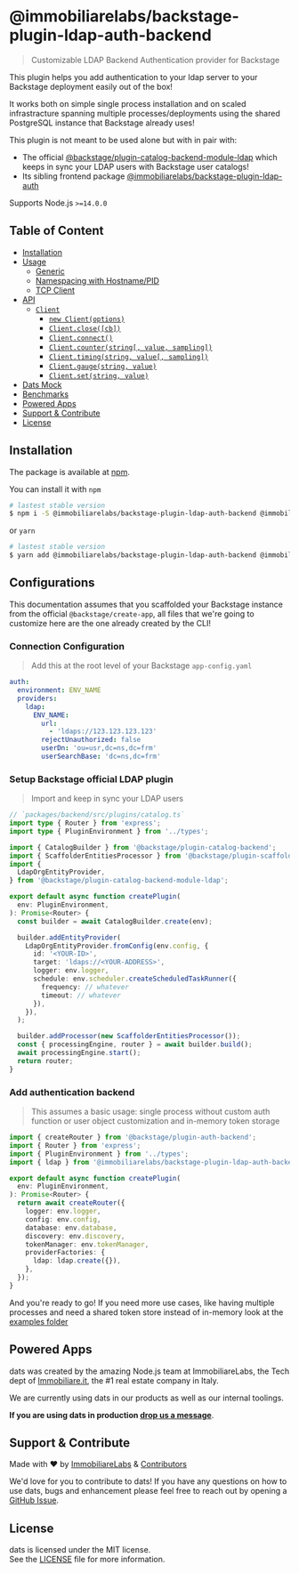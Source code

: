 # @immobiliarelabs/backstage-plugin-ldap-auth-backend

> Customizable LDAP Backend Authentication provider for Backstage

This plugin helps you add authentication to your ldap server to your Backstage deployment easily out of the box!

It works both on simple single process installation and on scaled infrastracture spanning multiple processes/deployments using the shared PostgreSQL instance that Backstage already uses!

This plugin is not meant to be used alone but with in pair with:

- The official [@backstage/plugin-catalog-backend-module-ldap](https://www.npmjs.com/package/@backstage/plugin-catalog-backend-module-ldap) which keeps in sync your LDAP users with Backstage user catalogs!
- Its sibling frontend package [@immobiliarelabs/backstage-plugin-ldap-auth](https://www.npmjs.com/package/@immobiliarelabs/backstage-plugin-ldap-auth)

Supports Node.js `>=14.0.0`

## Table of Content

<!-- toc -->

-   [Installation](#installation)
-   [Usage](#usage)
    -   [Generic](#generic)
    -   [Namespacing with Hostname/PID](#namespacing-with-hostnamepid)
    -   [TCP Client](#tcp-client)
-   [API](#api)
    -   [`Client`](#client)
        -   [`new Client(options)`](#new-clientoptions)
        -   [`Client.close([cb])`](#clientclosecb)
        -   [`Client.connect()`](#clientconnect)
        -   [`Client.counter(string[, value, sampling])`](#clientcounterstring-value-sampling)
        -   [`Client.timing(string, value[, sampling])`](#clienttimingstring-value-sampling)
        -   [`Client.gauge(string, value)`](#clientgaugestring-value)
        -   [`Client.set(string, value)`](#clientsetstring-value)
-   [Dats Mock](#dats-mock)
-   [Benchmarks](#benchmarks)
-   [Powered Apps](#powered-apps)
-   [Support & Contribute](#support--contribute)
-   [License](#license)

<!-- tocstop -->

## Installation

The package is available at [npm](https://www.npmjs.com/package/@immobiliarelabs/backstage-plugin-ldap-auth-backend).

You can install it with `npm`

```bash
# lastest stable version
$ npm i -S @immobiliarelabs/backstage-plugin-ldap-auth-backend @immobiliarelabs/backstage-plugin-ldap-auth
```

or `yarn`

```bash
# lastest stable version
$ yarn add @immobiliarelabs/backstage-plugin-ldap-auth-backend @immobiliarelabs/backstage-plugin-ldap-auth
```

## Configurations

This documentation assumes that you scaffolded your Backstage instance from the official `@backstage/create-app`, all files that we're going to customize here are the one already created by the CLI!

### Connection Configuration

> Add this at the root level of your Backstage `app-config.yaml`

```yml
auth:
  environment: ENV_NAME
  providers:
    ldap:
      ENV_NAME:
        url: 
          - 'ldaps://123.123.123.123'
        rejectUnauthorized: false
        userDn: 'ou=usr,dc=ns,dc=frm'
        userSearchBase: 'dc=ns,dc=frm'
```

### Setup Backstage official LDAP plugin

> Import and keep in sync your LDAP users

```ts
// `packages/backend/src/plugins/catalog.ts`
import type { Router } from 'express';
import type { PluginEnvironment } from '../types';

import { CatalogBuilder } from '@backstage/plugin-catalog-backend';
import { ScaffolderEntitiesProcessor } from '@backstage/plugin-scaffolder-backend';
import {
  LdapOrgEntityProvider,
} from '@backstage/plugin-catalog-backend-module-ldap';

export default async function createPlugin(
  env: PluginEnvironment,
): Promise<Router> {
  const builder = await CatalogBuilder.create(env);

  builder.addEntityProvider(
    LdapOrgEntityProvider.fromConfig(env.config, {
      id: '<YOUR-ID>',
      target: 'ldaps://<YOUR-ADDRESS>',
      logger: env.logger,
      schedule: env.scheduler.createScheduledTaskRunner({
        frequency: // whatever
        timeout: // whatever
      }),
    }),
  );

  builder.addProcessor(new ScaffolderEntitiesProcessor());
  const { processingEngine, router } = await builder.build();
  await processingEngine.start();
  return router;
}
```

### Add authentication backend

> This assumes a basic usage: single process without custom auth function or user object customization and in-memory token storage

```ts
import { createRouter } from '@backstage/plugin-auth-backend';
import { Router } from 'express';
import { PluginEnvironment } from '../types';
import { ldap } from '@immobiliarelabs/backstage-plugin-ldap-auth-backend';

export default async function createPlugin(
  env: PluginEnvironment,
): Promise<Router> {
  return await createRouter({
    logger: env.logger,
    config: env.config,
    database: env.database,
    discovery: env.discovery,
    tokenManager: env.tokenManager,
    providerFactories: {
      ldap: ldap.create({}),
    },
  });
}
```

And you're ready to go! If you need more use cases, like having multiple processes and need a shared token store instead of in-memory look at the [examples folder](https://github.com/immobiliare/backstage-plugin-ldap-auth/examples)

## Powered Apps

dats was created by the amazing Node.js team at ImmobiliareLabs, the Tech dept of [Immobiliare.it](https://www.immobiliare.it), the #1 real estate company in Italy.

We are currently using dats in our products as well as our internal toolings.

**If you are using dats in production [drop us a message](mailto:opensource@immobiliare.it)**.

## Support & Contribute

Made with ❤️ by [ImmobiliareLabs](https://github.com/immobiliare) & [Contributors](./CONTRIBUTING.md#contributors)

We'd love for you to contribute to dats!
If you have any questions on how to use dats, bugs and enhancement please feel free to reach out by opening a [GitHub Issue](https://github.com/immobiliare/dats/issues).

## License

dats is licensed under the MIT license.  
See the [LICENSE](./LICENSE) file for more information.
